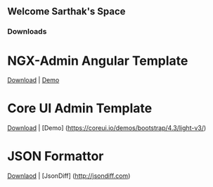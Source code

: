 ## Welcome Sarthak's Space


### Downloads
# NGX-Admin Angular Template
[Download](assets/ngx-admin.zip) | [Demo](https://www.akveo.com/ngx-admin/pages/dashboard?utm_campaign=ngx_admin%20-%20demo%20-%20ngx_admin%20docs&utm_source=ngx_admin&utm_medium=referral&utm_content=landing_main_section&__hstc=251808470.754b93d48fae84bb7cfa024898224442.1660406074695.1660406074695.1660406074695.1&__hssc=251808470.2.1660406074695&__hsfp=3110353702) 

# Core UI Admin Template
[Download](assets/coreui-free-angular-admin-template.zip) | [Demo] (https://coreui.io/demos/bootstrap/4.3/light-v3/)

# JSON Formattor
[Downlaod](assets/jdd.zip) | [JsonDiff] (http://jsondiff.com)
